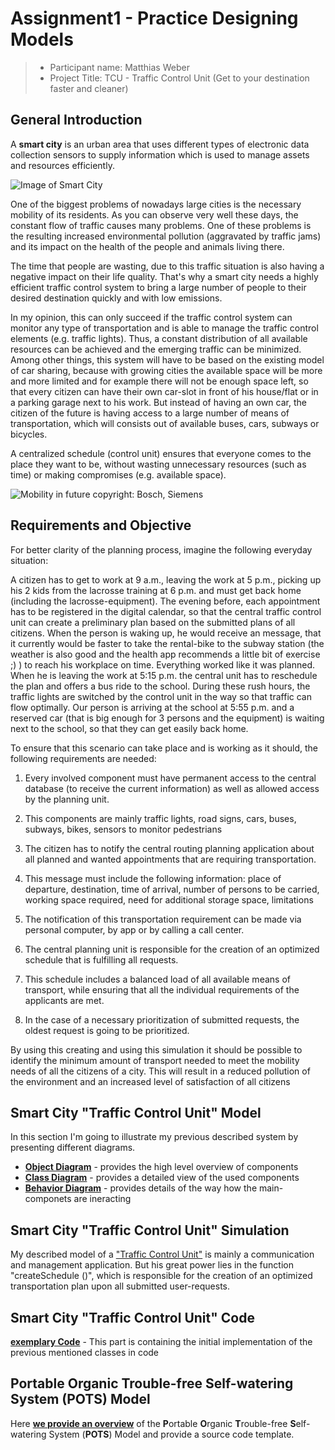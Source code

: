 # Assignment1 - Practice Designing Models

> * Participant name: Matthias Weber
> * Project Title: TCU - Traffic Control Unit (Get to your destination faster and cleaner)
## General Introduction

A **smart city** is an urban area that uses different types of electronic data collection sensors to supply information which is used to manage assets and resources efficiently.

![Image of Smart City](images/smartcity.png)

One of the biggest problems of nowadays large cities is the necessary mobility of its residents. As you can observe very well these days, the constant flow of traffic causes many problems. One of these problems is the resulting increased environmental pollution (aggravated by traffic jams) and its impact on the health of the people and animals living there.

The time that people are wasting, due to this traffic situation is also having a negative impact on their life quality.
That's why a smart city needs a highly efficient traffic control system to bring a large number of people to their desired destination quickly and with low emissions.

In my opinion, this can only succeed if the traffic control system can monitor any type of transportation and is able to manage the traffic control elements (e.g. traffic lights).
Thus, a constant distribution of all available resources can be achieved and the emerging traffic can be minimized.
Among other things, this system will have to be based on the existing model of car sharing, because with growing cities the available space will be more and more limited and for example there will not be enough space left, so that every citizen can have their own car-slot in front of his house/flat or in a parking garage next to his  work.
But instead of having an own car, the citizen of the future is having access to a large number of means of transportation, which will consists out of available buses, cars, subways or bicycles.

A centralized schedule (control unit) ensures that everyone comes to the place they want to be, without wasting unnecessary resources (such as time) or making compromises (e.g. available space).

![Mobility in future](images/traffic_controled_city.png)
copyright: Bosch, Siemens

## Requirements and Objective

For better clarity of the planning process, imagine the following everyday situation:

A citizen has to get to work at 9 a.m., leaving the work at 5 p.m., picking up his 2 kids from the lacrosse training at 6 p.m. and must get back home (including the lacrosse-equipment).
The evening before, each appointment has to be registered in the digital calendar, so that the central traffic control unit can create a preliminary plan based on the submitted plans of all citizens.
When the person is waking up, he would receive an message, that it currently would be faster to take the rental-bike to the subway station (the weather is also good and the health app recommends a little bit of exercise ;) ) to reach his workplace on time. Everything worked like it was planned.
When he is leaving the work at 5:15 p.m. the central unit has to reschedule the plan and offers a bus ride to the school. During these rush hours, the traffic lights are switched by the control unit in the way so that traffic can flow optimally. Our person is arriving at the school at 5:55 p.m. and a reserved car (that is big enough for 3 persons and the equipment) is waiting next to the school, so that they can get easily back home.

To ensure that this scenario can take place and is working as it should, the following requirements are needed:

1. Every involved component must have permanent access to the central database (to receive the current information) as well as allowed access by the planning unit.

2. This components are mainly traffic lights, road signs, cars, buses, subways, bikes, sensors to monitor pedestrians

3. The citizen has to notify the central routing planning application about all planned and wanted appointments that are requiring transportation. 

4. This message must include the following information: place of departure, destination, time of arrival, number of persons to be carried, working space required, need for additional storage space, limitations

5. The notification of this transportation requirement can be made via personal computer, by app or by calling a call center.

6. The central planning unit is responsible for the creation of an optimized schedule that is fulfilling all requests.

7. This schedule includes a balanced load of all available means of transport, while ensuring that all the individual requirements of the applicants are met.

8. In the case of a necessary prioritization of submitted requests, the oldest request is going to be prioritized.

By using this creating and using this simulation it should be possible to identify the minimum amount of transport needed to meet the mobility needs of all the citizens of a city.
This will result in a reduced pollution of the environment and an increased level of satisfaction of all citizens

## Smart City "Traffic Control Unit" Model

In this section I'm going to illustrate my previous described system by presenting different diagrams.

* [**Object Diagram**](model/object_diagram.md) - provides the high level overview of components
* [**Class Diagram**](model/class_diagram.md) - provides a detailed view of the used components 
* [**Behavior Diagram**](model/behavior_diagram.md) - provides details of the way how the main-componets are ineracting

## Smart City "Traffic Control Unit" Simulation

My described model of a ["Traffic Control Unit"](model/README.md) is mainly a communication and management application. But his great power lies in the function "createSchedule ()", which is responsible for the creation of an optimized transportation plan upon all submitted user-requests.


## Smart City "Traffic Control Unit" Code
[**exemplary Code**](code/README.md) - This part is containing the initial implementation of the previous mentioned classes in code

## **P**ortable **O**rganic **T**rouble-free **S**elf-watering System (**POTS**) Model
Here [**we provide an overview**](code/POTS_system/README.md) of the **P**ortable **O**rganic **T**rouble-free **S**elf-watering System (**POTS**) Model and provide a source code template.
